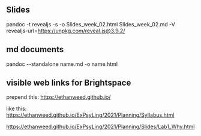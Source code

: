 ## Slides
pandoc -t revealjs -s -o Slides_week_02.html Slides_week_02.md -V revealjs-url=https://unpkg.com/reveal.js@3.9.2/

## md documents
pandoc --standalone name.md -o name.html

## visible web links for Brightspace
prepend this:
https://ethanweed.github.io/

like this:
https://ethanweed.github.io/ExPsyLing/2021/Planning/Syllabus.html

https://ethanweed.github.io/ExPsyLing/2021/Planning/Slides/Lab1_Why.html